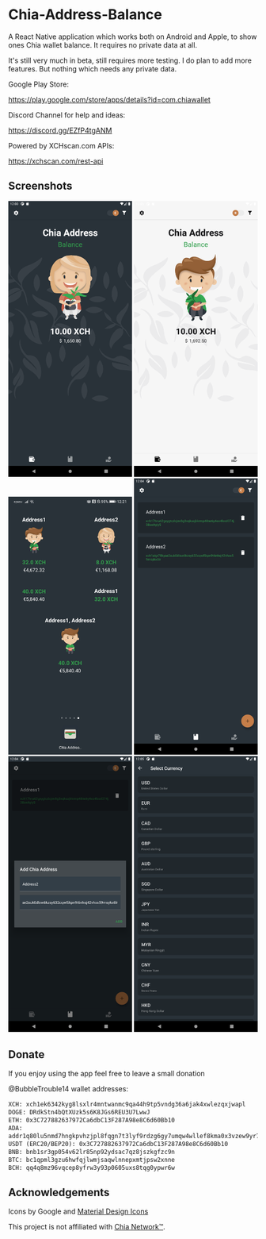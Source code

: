 # Chia-Address-Balance

A React Native application which works both on Android and Apple, to show ones Chia wallet balance. It requires no private data at all.

It's still very much in beta, still requires more testing.
I do plan to add more features. But nothing which needs any private data.

Google Play Store:

https://play.google.com/store/apps/details?id=com.chiawallet

Discord Channel for help and ideas:

https://discord.gg/EZfP4tgANM


Powered by XCHscan.com APIs:

https://xchscan.com/rest-api


## Screenshots

<p>
      <img src="./images/img1.png" width="250">
      <img src="./images/img2.png" width="250">
      <img src="./images/img3.png" width="250">
      <img src="./images/img4.png" width="250">
      <img src="./images/img5.png" width="250">
      <img src="./images/img6.png" width="250">
</p>

## Donate

If you enjoy using the app feel free to leave a small donation

@BubbleTrouble14 wallet addresses:
```
XCH: xch1ek6342kyg8lsxlr4mntwanmc9qa44h9tp5vndg36a6jak4xwlezqxjwapl
DOGE: DRdkStn4bQtXUzk5s6K8JGs6REU3U7LwwJ
ETH: 0x3C727882637972Ca6dbC13F287A98e8C6d60Bb10
ADA: addr1q80lu5nmd7hngkpvhzjpl8fqgn7t3lyf9rdzg6gy7umqw4wllef8kma0x3vzew9yr7wjq38uhr7gj2x6y35sfaekqa2sw6xgwr
USDT (ERC20/BEP20): 0x3C727882637972Ca6dbC13F287A98e8C6d60Bb10
BNB: bnb1sr3gp054v62lr85np92ydsac7qz8jszkgfzc9n
BTC: bc1qpml3gzu6hwfqjlwmjsaqwlnnepxmtjpsw2xnne
BCH: qq4q8mz96vqcep8yfrw3y93p0605uxs8tqg0ypwr6w
```

## Acknowledgements
Icons by Google and [Material Design Icons](https://materialdesignicons.com/)

This project is not affiliated with [Chia Network™](https://www.chia.net/).
